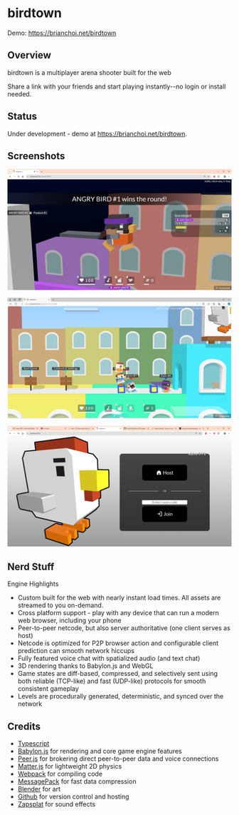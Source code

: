 # birdtown

Demo: https://brianchoi.net/birdtown

## Overview

birdtown is a multiplayer arena shooter built for the web

Share a link with your friends and start playing instantly--no login or install needed.

## Status

Under development - demo at https://brianchoi.net/birdtown.

## Screenshots

![Recent screenshot](https://github.com/bchoi12/birdtown/blob/master/screenshots/devlog077.png?raw=true)

![Multiplayer action](https://github.com/bchoi12/birdtown/blob/master/screenshots/devlog076.png?raw=true)

![Login screen](https://github.com/bchoi12/birdtown/blob/master/screenshots/devlog078.png?raw=true)

## Nerd Stuff

Engine Highlights
 * Custom built for the web with nearly instant load times. All assets are streamed to you on-demand.
 * Cross platform support - play with any device that can run a modern web browser, including your phone
 * Peer-to-peer netcode, but also server authoritative (one client serves as host)
 * Netcode is optimized for P2P browser action and configurable client prediction can smooth network hiccups
 * Fully featured voice chat with spatialized audio (and text chat)
 * 3D rendering thanks to Babylon.js and WebGL
 * Game states are diff-based, compressed, and selectively sent using both reliable (TCP-like) and fast (UDP-like) protocols for smooth consistent gameplay
 * Levels are procedurally generated, deterministic, and synced over the network

## Credits

 * [Typescript](https://www.typescriptlang.org/)
 * [Babylon.js](https://www.babylonjs.com/) for rendering and core game engine features
 * [Peer.js](https://peerjs.com/) for brokering direct peer-to-peer data and voice connections
 * [Matter.js](https://brm.io/matter-js/) for lightweight 2D physics
 * [Webpack](https://webpack.js.org/) for compiling code
 * [MessagePack](https://msgpack.org/index.html) for fast data compression
 * [Blender](https://www.blender.org/) for art
 * [Github](https://github.com/) for version control and hosting
 * [Zapsplat](https://www.zapsplat.com/) for sound effects